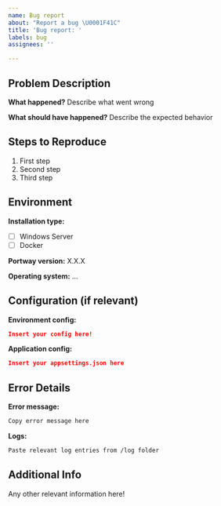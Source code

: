 ```yaml
---
name: Bug report
about: "Report a bug \U0001F41C"
title: 'Bug report: '
labels: bug
assignees: ''

---
```


## Problem Description

**What happened?**
Describe what went wrong

**What should have happened?**
Describe the expected behavior

## Steps to Reproduce

1. First step
2. Second step
3. Third step

## Environment

**Installation type:**
- [ ] Windows Server
- [ ] Docker

**Portway version:** X.X.X

**Operating system:** ...

## Configuration (if relevant)

**Environment config:**
```json
Insert your config here!
```

**Application config:**
```json
Insert your appsettings.json here
```

## Error Details

**Error message:**
```bash
Copy error message here
```

**Logs:**
```txt
Paste relevant log entries from /log folder
```

## Additional Info
Any other relevant information here!
